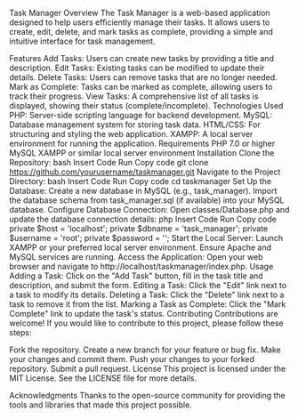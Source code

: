 Task Manager
Overview
The Task Manager is a web-based application designed to help users efficiently manage their tasks. It allows users to create, edit, delete, and mark tasks as complete, providing a simple and intuitive interface for task management.

Features
Add Tasks: Users can create new tasks by providing a title and description.
Edit Tasks: Existing tasks can be modified to update their details.
Delete Tasks: Users can remove tasks that are no longer needed.
Mark as Complete: Tasks can be marked as complete, allowing users to track their progress.
View Tasks: A comprehensive list of all tasks is displayed, showing their status (complete/incomplete).
Technologies Used
PHP: Server-side scripting language for backend development.
MySQL: Database management system for storing task data.
HTML/CSS: For structuring and styling the web application.
XAMPP: A local server environment for running the application.
Requirements
PHP 7.0 or higher
MySQL
XAMPP or similar local server environment
Installation
Clone the Repository:
bash
Insert Code
Run
Copy code
git clone https://github.com/yourusername/taskmanager.git
Navigate to the Project Directory:
bash
Insert Code
Run
Copy code
cd taskmanager
Set Up the Database:
Create a new database in MySQL (e.g., task_manager).
Import the database schema from task_manager.sql (if available) into your MySQL database.
Configure Database Connection:
Open classes/Database.php and update the database connection details:
php
Insert Code
Run
Copy code
private $host = 'localhost';
private $dbname = 'task_manager';
private $username = 'root';
private $password = '';
Start the Local Server:
Launch XAMPP or your preferred local server environment.
Ensure Apache and MySQL services are running.
Access the Application:
Open your web browser and navigate to http://localhost/taskmanager/index.php.
Usage
Adding a Task: Click on the "Add Task" button, fill in the task title and description, and submit the form.
Editing a Task: Click the "Edit" link next to a task to modify its details.
Deleting a Task: Click the "Delete" link next to a task to remove it from the list.
Marking a Task as Complete: Click the "Mark Complete" link to update the task's status.
Contributing
Contributions are welcome! If you would like to contribute to this project, please follow these steps:

Fork the repository.
Create a new branch for your feature or bug fix.
Make your changes and commit them.
Push your changes to your forked repository.
Submit a pull request.
License
This project is licensed under the MIT License. See the LICENSE file for more details.

Acknowledgments
Thanks to the open-source community for providing the tools and libraries that made this project possible.
